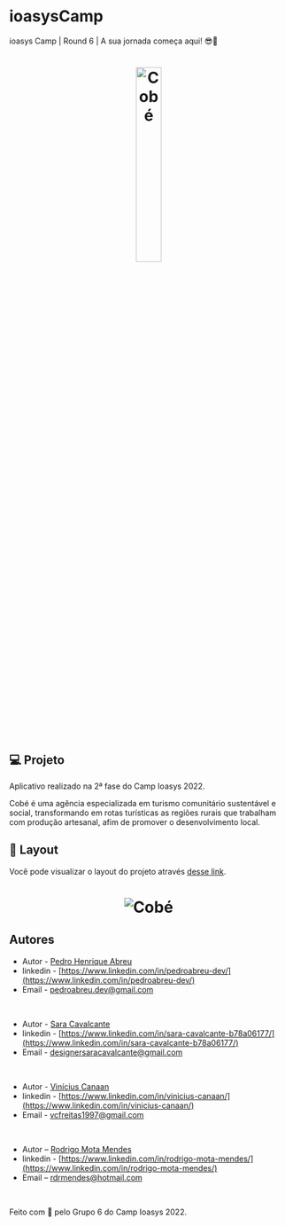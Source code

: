 # ioasysCamp
ioasys Camp | Round 6 | A sua jornada começa aqui! 😎🚀


<h1 align="center">
  <img alt="Cobé" title="Cobé" src="https://i.imgur.com/W0tptAY.png" width="30%" />
</h1>

<br>

## 💻 Projeto

Aplicativo realizado na 2ª fase do Camp Ioasys 2022.

Cobé é uma agência especializada em turismo comunitário sustentável e social, transformando em rotas turísticas as regiões rurais que trabalham com produção artesanal, afim de promover o desenvolvimento local.

## 🔖 Layout

Você pode visualizar o layout do projeto através [desse link](https://www.figma.com/file/sBjLdJp7q4T7itZwj5Wf5Z/Round-6---Compartilhado?node-id=2%3A12).


<h1 align="center">
  <img alt="Cobé" title="Cobé" src="https://i.imgur.com/et9ObCN.png" />
</h1>

## Autores

- Autor - [Pedro Henrique Abreu](https://github.com/pedroabreudev)
- linkedin - [https://www.linkedin.com/in/pedroabreu-dev/](https://www.linkedin.com/in/pedroabreu-dev/)
- Email - [pedroabreu.dev@gmail.com](mailto:pedroabreu.dev@gmail.com)
<br>

- Autor - [Sara Cavalcante](https://github.com/saracavalcante)
- linkedin - [https://www.linkedin.com/in/sara-cavalcante-b78a06177/](https://www.linkedin.com/in/sara-cavalcante-b78a06177/)
- Email - [designersaracavalcante@gmail.com](designersaracavalcante@gmail.com)
<br>

- Autor - [Vinícius Canaan](https://github.com/ViniciusCanaan)
- linkedin - [https://www.linkedin.com/in/vinicius-canaan/](https://www.linkedin.com/in/vinicius-canaan/)
- Email - [vcfreitas1997@gmail.com](vcfreitas1997@gmail.com)
<br>

- Autor – [Rodrigo Mota Mendes](https://github.com/rodrigomotamendes) 
- linkedin - [https://www.linkedin.com/in/rodrigo-mota-mendes/](https://www.linkedin.com/in/rodrigo-mota-mendes/) 
- Email – [rdrmendes@hotmail.com](rdrmendes@hotmail.com)
<br>

Feito com :orange_heart: pelo Grupo 6 do Camp Ioasys 2022.
